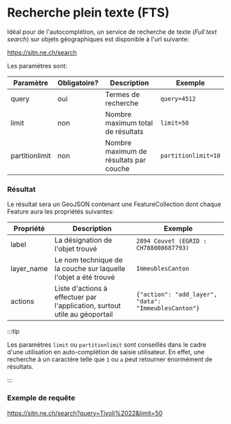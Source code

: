 # Recherche plein texte (FTS)

Idéal pour de l'autocomplétion, un service de recherche de texte (_Full text search_) sur objets géographiques est disponible à l'url suivante:

https://sitn.ne.ch/search

Les paramètres sont:

| Paramètre | Obligatoire? | Description | Exemple |
|-----------|--------------|-------------|---------|
| query | oui | Termes de recherche | `query=4512` |
| limit | non | Nombre maximum total de résultats | `limit=50` |
| partitionlimit | non | Nombre maximum de résultats par couche | `partitionlimit=10` |

### Résultat

Le résultat sera un GeoJSON contenant une FeatureCollection dont chaque Feature aura les propriétés suivantes:

| Propriété | Description | Exemple |
|-----------|-------------|---------|
| label | La désignation de l'objet trouvé | `2894 Couvet (EGRID : CH788008687793)` |
| layer_name | Le nom technique de la couche sur laquelle l'objet a été trouvé | `ImmeublesCanton` |
| actions | Liste d'actions à effectuer par l'application, surtout utile au géoportail | `{"action": "add_layer", "data": "ImmeublesCanton"}` |

:::tip

Les paramètres `limit` ou `partitionlimit` sont conseillés dans le cadre d'une utilisation en auto-complétion de saisie utilisateur. En effet, une recherche à un caractère telle que `1` ou `a` peut retourner énormément de résultats.

:::

### Exemple de requête

https://sitn.ne.ch/search?query=Tivoli%2022&limit=50
